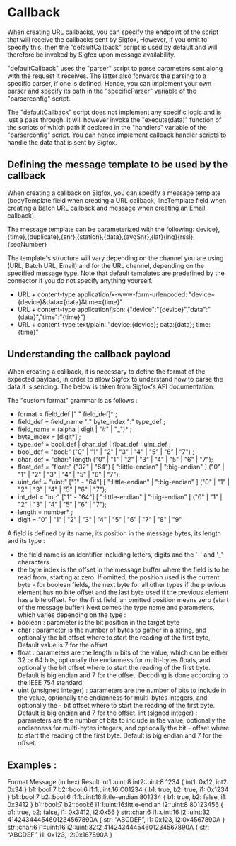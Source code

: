 # Callback

When creating URL callbacks, you can specify the endpoint of the script that will receive the callbacks sent by Sigfox, However, if you omit to specify this, then the "defaultCallback" script is used by default and will therefore be invoked by Sigfox upon message availability.

"defaultCallback" uses the "parser" script to parse parameters sent along with the request it receives. The latter also forwards the parsing 
to a specific parser, if one is defined. Hence, you can implement your own parser and specify its path in the "specificParser" variable of the "parserconfig" script.

The "defaultCallback" script does not implement any specific logic and is just a pass through. It will however invoke the "execute(data)" function of the scripts of which path if declared in the "handlers" variable of the "parserconfig" script. You can hence implement callback handler scripts to handle the data that is sent by Sigfox.

## Defining the message template to be used by the callback

When creating a callback on Sigfox, you can specify a message template (bodyTemplate field when creating a URL callback, lineTemplate field when creating a Batch URL callback and message when creating an Email callback).

The message template can be parameterized with the following: device},{time},{duplicate},{snr},{station},{data},{avgSnr},{lat}{lng}{rssi},{seqNumber}

The template's structure will vary depending on the channel you are using (URL, Batch URL, Email) and for the URL channel, depending on the specified message type. Note that default templates are predefined by the connector if you do not specify anything yourself.

- URL + content-type application/x-www-form-urlencoded: "device={device}&data={data}&time={time}"
- URL + content-type application/json: {"device":"{device}","data":"{data}","time":"{time}"}
- URL + content-type text/plain: "device:{device}; data:{data}; time:{time}"

## Understanding the callback payload 

When creating a callback, it is necessary to define the format of the expected payload, in order to allow Sigfox to understand how to parse the data it is sending. The below is taken from Sigfox's API documentation:

The "custom format" grammar is as follows :
- format = field_def [" " field_def]* ;
- field_def = field_name ":" byte_index ":" type_def ;
- field_name = (alpha | digit | "#" | "_")* ;
- byte_index = [digit*] ;
- type_def = bool_def | char_def | float_def | uint_def ;
- bool_def = "bool:" ("0" | "1" | "2" | "3" | "4" | "5" | "6" | "7") ;
- char_def = "char:" length ("0" | "1" | "2" | "3" | "4" | "5" | "6" | "7");
- float_def = "float:" ("32" | "64") [ ":little-endian" | ":big-endian" ] ("0" | "1" | "2" | "3" | "4" | "5" | "6" | "7");
- uint_def = "uint:" ["1" - "64"] [ ":little-endian" | ":big-endian" ] ("0" | "1" | "2" | "3" | "4" | "5" | "6" | "7");
- int_def = "int:" ["1" - "64"] [ ":little-endian" | ":big-endian" ] ("0" | "1" | "2" | "3" | "4" | "5" | "6" | "7");
- length = number* ;
- digit = "0" | "1" | "2" | "3" | "4" | "5" | "6" | "7" | "8" | "9"

A field is defined by its name, its position in the message bytes, its length and its type :
- the field name is an identifier including letters, digits and the '-' and '_' characters.
- the byte index is the offset in the message buffer where the field is to be read from, starting at zero. If omitted, the position used is the current byte - for boolean fields, the next byte for all other types if the previous element has no bite offset and the last byte used if the previous element has a bite offset. For the first field, an omitted position means zero (start of the message buffer)
Next comes the type name and parameters, which varies depending on the type :
- boolean : parameter is the bit position in the target byte
- char : parameter is the number of bytes to gather in a string, and optionally the bit offset where to start the reading of the first byte, Default value is 7 for the offset
- float : parameters are the length in bits of the value, which can be either 32 or 64 bits, optionally the endianness for multi-bytes floats, and optionally the bit offset where to start the reading of the first byte. Default is big endian and 7 for the offset. Decoding is done according to the IEEE 754 standard.
- uint (unsigned integer) : parameters are the number of bits to include in the value, optionally the endianness for multi-bytes integers, and optionally the - bit offset where to start the reading of the first byte. Default is big endian and 7 for the offset.
int (signed integer) : parameters are the number of bits to include in the value, optionally the endianness for multi-bytes integers, and optionally the bit - offset where to start the reading of the first byte. Default is big endian and 7 for the offset.

## Examples :
Format	                                                        Message (in hex)	        Result
int1::uint:8 int2::uint:8	                                    1234	                    { int1: 0x12, int2: 0x34 }
b1::bool:7 b2::bool:6 i1:1:uint:16	                            C01234	                    { b1: true, b2: true, i1: 0x1234 }
b1::bool:7 b2::bool:6 i1:1:uint:16:little-endian	            801234	                    { b1: true, b2: false, i1: 0x3412 }
b1::bool:7 b2::bool:6 i1:1:uint:16:little-endian i2::uint:8	    80123456	                { b1: true, b2: false, i1: 0x3412, i2:0x56 }
str::char:6 i1::uint:16 i2::uint:32	                            41424344454601234567890A	{ str: “ABCDEF”, i1: 0x123, i2:0x4567890A }
str::char:6 i1::uint:16 i2::uint:32:2	                        41424344454601234567890A	{ str: “ABCDEF”, i1: 0x123, i2:0x167890A }
